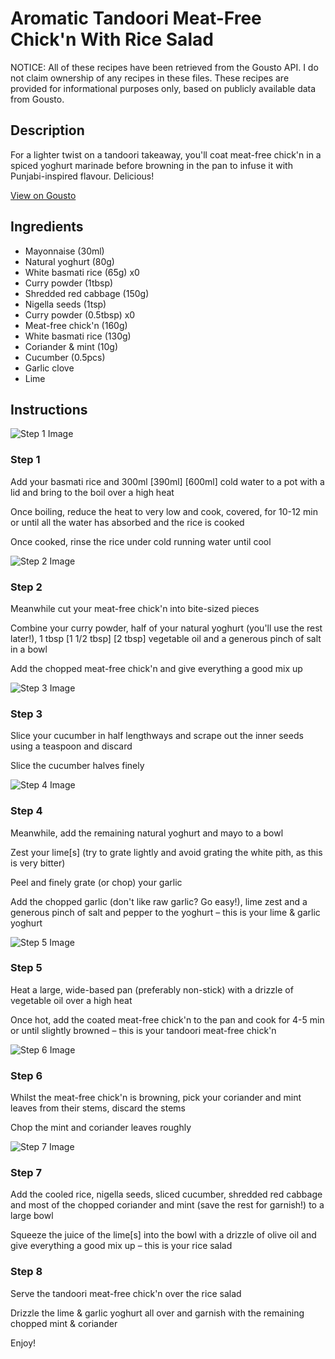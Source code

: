 # Aromatic Tandoori Meat-Free Chick'n With Rice Salad

NOTICE: All of these recipes have been retrieved from the Gousto API. I do not claim ownership of any recipes in these files. These recipes are provided for informational purposes only, based on publicly available data from Gousto.

## Description

For a lighter twist on a tandoori takeaway, you'll coat meat-free chick'n in a spiced yoghurt marinade before browning in the pan to infuse it with Punjabi-inspired flavour. Delicious!

[View on Gousto](https://www.gousto.co.uk/recipes/cookbook/aromatic-tandoori-meat-free-chicken-with-rice-salad)

## Ingredients

- Mayonnaise (30ml)
- Natural yoghurt (80g)
- White basmati rice (65g) x0
- Curry powder (1tbsp)
- Shredded red cabbage (150g)
- Nigella seeds (1tsp)
- Curry powder (0.5tbsp) x0
- Meat-free chick'n (160g)
- White basmati rice (130g)
- Coriander & mint (10g)
- Cucumber (0.5pcs)
- Garlic clove
- Lime

## Instructions

![Step 1 Image](https://production-media.gousto.co.uk/cms/recipe-step-image/step-1-copy-1651599696318-x200.jpg)

### Step 1

Add your basmati rice and 300ml <span class="text-purple">[390ml]</span> <span class="text-danger">[600ml]</span> cold water to a pot with a lid and bring to the boil over a high heat

Once boiling, reduce the heat to very low and cook, covered, for 10-12 min or until all the water has absorbed and the rice is cooked

Once cooked, rinse the rice under cold running water until cool

![Step 2 Image](https://production-media.gousto.co.uk/cms/recipe-step-image/step-2-copy-1651599704542-x200.jpg)

### Step 2

Meanwhile cut your meat-free chick'n into bite-sized pieces

Combine your curry powder, half of your natural yoghurt (you'll use the rest later!), 1 tbsp <span class="text-purple">[1 1/2 tbsp] </span><span class="text-danger">[2 tbsp]</span> vegetable oil and a generous pinch of salt in a bowl

Add the chopped meat-free chick'n and give everything a good mix up

![Step 3 Image](https://production-media.gousto.co.uk/cms/recipe-step-image/step-3-copy-1651599729293-x200.jpg)

### Step 3

Slice your cucumber in half lengthways and scrape out the inner seeds using a teaspoon and discard

Slice the cucumber halves finely

![Step 4 Image](https://production-media.gousto.co.uk/cms/recipe-step-image/step-4-copy-1651599737797-x200.jpg)

### Step 4

Meanwhile, add the remaining natural yoghurt and mayo to a bowl

Zest your lime[s] (try to grate lightly and avoid grating the white pith, as this is very bitter)

Peel and finely grate (or chop) your garlic

Add the chopped garlic (don't like raw garlic? Go easy!), lime zest and a generous pinch of salt and pepper to the yoghurt – this is your lime & garlic yoghurt

![Step 5 Image](https://production-media.gousto.co.uk/cms/recipe-step-image/step-5-copy-1651599745726-x200.jpg)

### Step 5

Heat a large, wide-based pan (preferably non-stick) with a drizzle of vegetable oil over a high heat

Once hot, add the coated meat-free chick'n to the pan and cook for 4-5 min or until slightly browned – this is your tandoori meat-free chick'n

![Step 6 Image](https://production-media.gousto.co.uk/cms/recipe-step-image/step-6-copy-1651599756583-x200.jpg)

### Step 6

Whilst the meat-free chick'n is browning, pick your coriander and mint leaves from their stems, discard the stems

Chop the mint and coriander leaves roughly

![Step 7 Image](https://production-media.gousto.co.uk/cms/recipe-step-image/step-7-1656413023808-x200.jpg)

### Step 7

Add the cooled rice, nigella seeds, sliced cucumber, shredded red cabbage and most of the chopped coriander and mint (save the rest for garnish!) to a large bowl

Squeeze the juice of the lime[s] into the bowl with a drizzle of olive oil and give everything a good mix up – this is your rice salad

### Step 8

Serve the tandoori meat-free chick'n over the rice salad

Drizzle the lime & garlic yoghurt all over and garnish with the remaining chopped mint & coriander

Enjoy!


